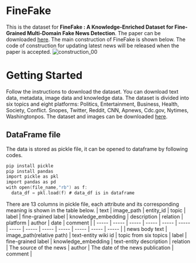 # FineFake
This is the dataset for **FineFake : A Knowledge-Enriched Dataset for Fine-Grained Multi-Domain Fake News Detection**. The paper can be downloaded [here](https://doi.org/10.48550/arXiv.2404.01336). The main construction of FineFake is shown below. The code of construction for updating latest news will be released when the paper is accepted.
![construction_00](https://github.com/Accuser907/FineFake/assets/61140633/dbf1af33-9cc8-4f1d-9208-6be46a88fe54)

# Getting Started
Follow the instructions to download the dataset. You can download text data, metadata, image data and knowledge data.
The dataset is divided into six topics and eight platforms: Politics, Entertainment, Business, Health, Society, Conflict. Snopes, Twitter, Reddit, CNN, Apnews, Cdc.gov, Nytimes, Washingtonpos. The dataset and images can be downloaded [here](https://drive.google.com/file/d/1IwkI1Ppr24ICebKMqUY51csqOim56LkD/view?usp=sharing).

## DataFrame file
The data is stored as pickle file, it can be opened to dataframe by following codes.
```c
pip install pickle
pip install pandas
import pickle as pkl
import pandas as pd
with open(file_name,"rb") as f:
  data_df = pkl.load(f) # data_df is in dataframe 
```
There are 13 columns in pickle file, each attribute and its corresponding meaning is shown in the table below.
| text | image_path | entity_id | topic | label | fine-grained label | knowledge_embedding | description | relation | platform | author | date | comment |
| ----- | ----- | ----- | ----- | ----- | ----- | ----- | ----- | ----- | ----- | ----- | ----- | ----- |
| news body text | image_path(relative path) | text-entity wiki id | topic from six topics | label | fine-grained label | knowledge_embedding | text-entity description | relation | The source of the news | author | The date of the news publication | comment |

